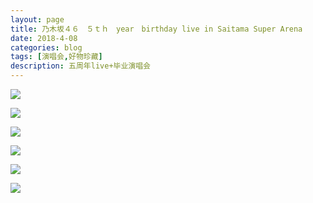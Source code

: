 ```yaml
---
layout: page
title: 乃木坂４６　５ｔｈ　year　birthday live in Saitama Super Arena
date: 2018-4-08
categories: blog
tags: [演唱会,好物珍藏]
description: 五周年live+毕业演唱会
---
```


![](http://p5o4jrt16.bkt.clouddn.com/%E5%BE%AE%E4%BF%A1%E5%9B%BE%E7%89%87_20180408145420.jpg)

![](http://p5o4jrt16.bkt.clouddn.com/%E5%BE%AE%E4%BF%A1%E5%9B%BE%E7%89%87_20180408145426.jpg)

[](http://p5o4jrt16.bkt.clouddn.com/%E5%BE%AE%E4%BF%A1%E5%9B%BE%E7%89%87_20180408145415.jpg)

![](http://p5o4jrt16.bkt.clouddn.com/%E5%BE%AE%E4%BF%A1%E5%9B%BE%E7%89%87_20180408145439.jpg)

![](http://p5o4jrt16.bkt.clouddn.com/%E5%BE%AE%E4%BF%A1%E5%9B%BE%E7%89%87_20180408145405.jpg)

![](http://p5o4jrt16.bkt.clouddn.com/%E5%BE%AE%E4%BF%A1%E5%9B%BE%E7%89%87_20180408145353.jpg)

![](http://p5o4jrt16.bkt.clouddn.com/%E5%BE%AE%E4%BF%A1%E5%9B%BE%E7%89%87_20180408145359.jpg)




